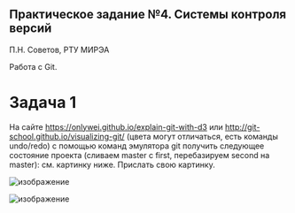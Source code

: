 ## Практическое задание №4. Системы контроля версий

П.Н. Советов, РТУ МИРЭА

Работа с Git.

# Задача 1

На сайте https://onlywei.github.io/explain-git-with-d3 или http://git-school.github.io/visualizing-git/ (цвета могут отличаться, есть команды undo/redo) с помощью команд эмулятора git получить следующее состояние проекта (сливаем master с first, перебазируем second на master): см. картинку ниже. Прислать свою картинку.

![изображение](https://github.com/user-attachments/assets/8792f8c7-7887-48f8-91db-653381193c08)

![изображение](https://github.com/user-attachments/assets/1e8c4937-d192-418b-b338-a264543f6800)
